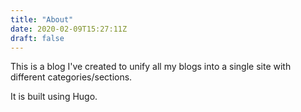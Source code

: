 ```yaml
---
title: "About"
date: 2020-02-09T15:27:11Z
draft: false
---
```


This is a blog I've created to unify all my blogs into a single site with different categories/sections.

It is built using Hugo.

